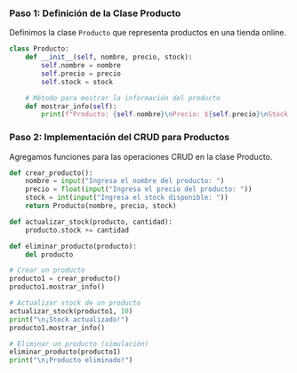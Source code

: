 ### Paso 1: Definición de la Clase Producto

Definimos la clase `Producto` que representa productos en una tienda online.

```python
class Producto:
    def __init__(self, nombre, precio, stock):
        self.nombre = nombre
        self.precio = precio
        self.stock = stock

    # Método para mostrar la información del producto
    def mostrar_info(self):
        print(f"Producto: {self.nombre}\nPrecio: ${self.precio}\nStock disponible: {self.stock}")
```

### Paso 2: Implementación del CRUD para Productos

Agregamos funciones para las operaciones CRUD en la clase Producto.

```python
def crear_producto():
    nombre = input("Ingresa el nombre del producto: ")
    precio = float(input("Ingresa el precio del producto: "))
    stock = int(input("Ingresa el stock disponible: "))
    return Producto(nombre, precio, stock)

def actualizar_stock(producto, cantidad):
    producto.stock += cantidad

def eliminar_producto(producto):
    del producto

# Crear un producto
producto1 = crear_producto()
producto1.mostrar_info()

# Actualizar stock de un producto
actualizar_stock(producto1, 10)
print("\n¡Stock actualizado!")
producto1.mostrar_info()

# Eliminar un producto (simulación)
eliminar_producto(producto1)
print("\n¡Producto eliminado!")
```
